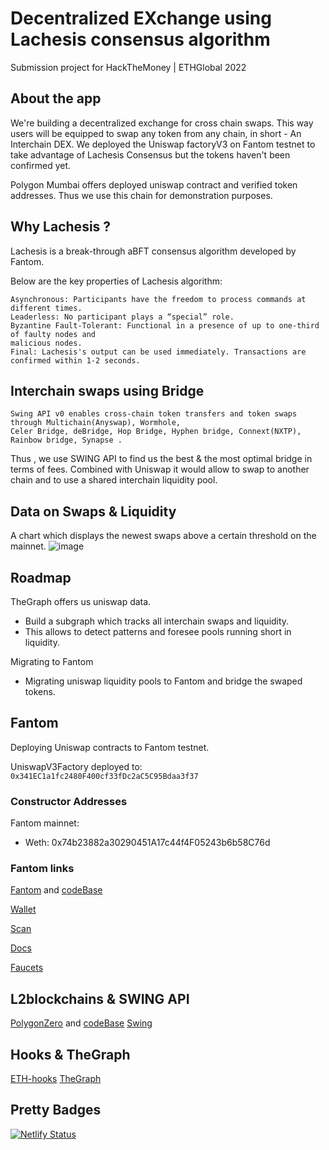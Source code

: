 # Decentralized EXchange using Lachesis consensus algorithm

Submission project for HackTheMoney | ETHGlobal 2022

## About the app

We're building a decentralized exchange for cross chain swaps. This way users will be equipped to swap any token from any chain, in short - An Interchain DEX. We deployed the Uniswap factoryV3 on Fantom testnet to take advantage of Lachesis Consensus but the tokens haven't been confirmed yet. 

Polygon Mumbai offers deployed uniswap contract and verified token addresses. Thus we use this chain for demonstration purposes. 

## Why Lachesis ?

Lachesis is a break-through aBFT consensus algorithm developed by Fantom.

Below are the key properties of Lachesis algorithm:

```
Asynchronous: Participants have the freedom to process commands at different times.
Leaderless: No participant plays a “special” role.
Byzantine Fault-Tolerant: Functional in a presence of up to one-third of faulty nodes and 
malicious nodes.
Final: Lachesis's output can be used immediately. Transactions are confirmed within 1-2 seconds.
```

## Interchain swaps using Bridge

```
Swing API v0 enables cross-chain token transfers and token swaps through Multichain(Anyswap), Wormhole,
Celer Bridge, deBridge, Hop Bridge, Hyphen bridge, Connext(NXTP), Rainbow bridge, Synapse . 
```
Thus , we use SWING API to find us the best & the most optimal bridge in terms of fees. Combined with Uniswap it would allow to swap to another chain and to use a shared interchain liquidity pool.

## Data on Swaps & Liquidity 

A chart which displays the newest swaps above a certain threshold on the mainnet.
![image](https://user-images.githubusercontent.com/70228821/169710275-d396cb31-5e75-4475-80b4-b5ea4e82bcff.png)


## Roadmap

TheGraph offers us uniswap data.
  - Build a subgraph which tracks all interchain swaps and liquidity.
  - This allows to detect patterns and foresee pools running short in liquidity. 

Migrating to Fantom
  - Migrating uniswap liquidity pools to Fantom and bridge the swaped tokens.

## Fantom

Deploying Uniswap contracts to Fantom testnet.

UniswapV3Factory deployed to: `0x341EC1a1fc2480F400cf33fDc2aC5C95Bdaa3f37`


### Constructor Addresses

Fantom mainnet:
 - Weth: 0x74b23882a30290451A17c44f4F05243b6b58C76d


### Fantom links

[Fantom](https://www.fantom.foundation/lachesis-consensus-algorithm/) and [codeBase](https://github.com/Fantom-foundation/go-opera)

[Wallet](https://pwawallet.fantom.network/#/account/0x3ECC53F7Ba45508483379bd76989A3003E6cbf09/)

[Scan](https://ftmscan.com/address/0x660655EB385467fd95E19aE97a05188d9553B3Ea)

[Docs](https://docs.fantom.foundation/api/public-api-endpoints#mainnet)

[Faucets](https://faucet.fantom.network/)

## L2blockchains & SWING API

[PolygonZero](https://polygon.technology/solutions/polygon-zero/) and [codeBase](https://github.com/mir-protocol/plonky2)
[Swing](https://swing.xyz/developers)


## Hooks & TheGraph

[ETH-hooks](https://scaffold-eth.github.io/eth-hooks/)
[TheGraph](https://thegraph.com/docs/en/developer/quick-start/)

## Pretty Badges

[![Netlify Status](https://api.netlify.com/api/v1/badges/3e96c724-ddcd-4422-9728-3875f9f1fb81/deploy-status)](https://app.netlify.com/sites/lachesiswap/deploys)

